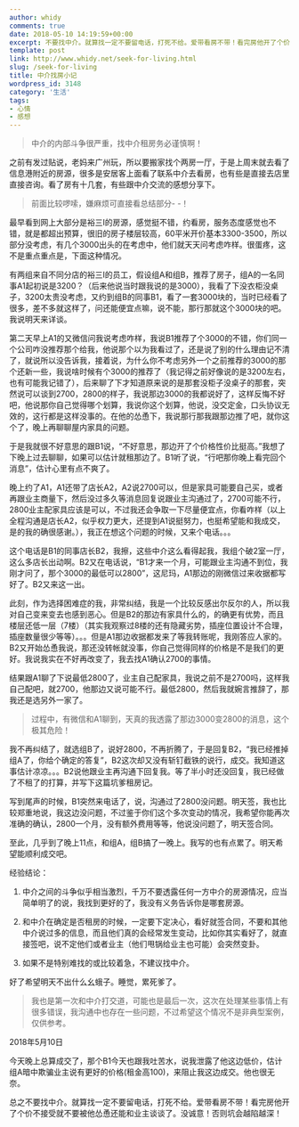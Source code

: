 ```yaml
---
author: whidy
comments: true
date: 2018-05-10 14:19:59+00:00
excerpt: 不要找中介。就算找一定不要留电话，打死不给。爱带看房不带！看完房他开了个价不接受就不要被他怂恿还能和业主谈谈了。没诚意！否则坑会越陷越深！
template: post
link: http://www.whidy.net/seek-for-living.html
slug: /seek-for-living
title: 中介找房小记
wordpress_id: 3148
category: '生活'
tags:
- 心情
- 感想
---
```


<blockquote>中介的内部斗争很严重，找中介租房务必谨慎啊！</blockquote>


之前有发过贴说，老妈来广州玩，所以要搬家找个两房一厅，于是上周末就去看了信息港附近的房源，很多是安居客上面看了联系中介去看房，也有些是直接去店里直接咨询。看了房有十几套，有些跟中介交流的感想分享下。


<blockquote>前面比较啰嗦，嫌麻烦可直接看总结部分- -！</blockquote>


最早看到网上大部分是裕三I的房源，感觉挺不错，约看房，服务态度感觉也不错，就是都超出预算，很旧的房子楼层较高，60平米开价基本3300-3500，所以部分没考虑，有几个3000出头的在考虑中，他们就天天问考虑咋样。很蛋疼，这不是重点重点是，下面这种情况。

有两组来自不同分店的裕三I的员工，假设组A和组B，推荐了房子，组A的一名同事A1起初说是3200？（后来他说当时跟我说的是3000），我看了下没衣柜没桌子，3200太贵没考虑，又约到组B的同事B1，看了一套3000块的，当时已经看了很多，差不多就这样了，问还能便宜点嘛，说不能，那行那就这个3000块的吧。我说明天来详谈。

第二天早上A1的又微信问我说考虑咋样，我说B1推荐了个3000的不错，你们同一个公司咋没推荐那个给我，他说那个以为我看过了，还是说了别的什么理由记不清了，就说所以没告诉我，接着说，为什么你不考虑另外一个之前推荐的3000的那个还新一些，我说啥时候有个3000的推荐了（我记得之前好像说的是3200左右，也有可能我记错了），后来聊了下才知道原来说的是那套没柜子没桌子的那套，突然说可以谈到2700，2800的样子，我说那边3000的我都说好了，这样反悔不好吧，他说那你自己觉得哪个划算，我说你这个划算，他说，没交定金，口头协议无效的，这行都是这样没事的。在他的怂恿下，我说那行那我跟那边推了吧，就你这个了，晚上再聊聊屋内家具的问题。

于是我就很不好意思的跟B1说，“不好意思，那边开了个价格性价比挺高。”我想了下晚上过去聊聊，如果可以估计就租那边了。B1听了说，“行吧那你晚上看完回个消息”，估计心里有点不爽了。

晚上约了A1，A1还带了店长A2，A2说2700可以，但是家具可能要自己买，或者再跟业主商量下，然后没过多久等消息回复说跟业主沟通过了，2700可能不行，2800业主配家具应该是可以，不过我还会争取一下尽量便宜点，你看咋样（以上全程沟通是店长A2，似乎权力更大，还提到A1说挺努力，也挺希望能和我成交，是的我的确很感谢。），我正在想这个问题的时候，又来个电话。。。

这个电话是B1的同事店长B2，我擦，这些中介这么看得起我，我组个破2室一厅，这么多店长出动啊。B2又在电话说，“B1才来一个月，可能跟业主沟通不到位，我刚才问了，那个3000的最低可以2800”，这尼玛，A1那边的刚微信过来收据都写好了。B2又来这一出。

此刻，作为选择困难症的我，非常纠结，我是一个比较反感出尔反尔的人，所以我对自己变来变去也感到恶心。但是B2的那边有家具什么的，的确更有优势，而且楼层还低一层（7楼）（其实我观察过8楼的还有隐藏劣势，插座位置设计不合理，插座数量很少等等）。。。但是A1那边收据都发来了等我转账呢，我刚答应人家的。B2又开始怂恿我说，那还没转帐就没事，你自己觉得同样的价格是不是我们的更好。我说我实在不好再改变了，我去找A1确认2700的事情。

结果跟A1聊了下说最低2800了，业主自己配家具，我说之前不是2700吗，这样我自己配吧，就2700，他那边又说可能不行。最低2800，然后我就婉言推辞了，那我还是选另外一家了。


<blockquote>过程中，有微信和A1聊到，天真的我透露了那边3000变2800的消息，这个极其危险！</blockquote>


我不再纠结了，就选组B了，说好2800，不再折腾了，于是回复B2，“我已经推掉组A了，你给个确定的答复”，B2这次却又没有斩钉截铁的说行，成交。我知道这事估计凉凉。。。B2说他跟业主再沟通下回复我。等了半小时还没回复，我已经做了不租了的打算，并写下这篇坑爹租房记。

写到尾声的时候，B1突然来电话了，说，沟通过了2800没问题。明天签，我也比较郑重地说，我这边没问题，不过鉴于你们这个多次变动的情况，我希望你能再次准确的确认，2800一个月，没有额外费用等等，他说没问题了，明天签合同。

至此，几乎到了晚上11点，和组A，组B搞了一晚上。我写的也有点累了。明天希望能顺利成交吧。

经验结论：

1. 中介之间的斗争似乎相当激烈，千万不要透露任何一方中介的房源情况，应当简单明了的说，我找到更好的了，我没有义务告诉你是哪套房源。

2. 和中介在确定是否租房的时候，一定要下定决心，看好就签合同，不要和其他中介说过多的信息，而且他们真的会经常发生变动，比如你其实看好了，就直接签吧，说不定他们或者业主（他们甩锅给业主也可能）会突然变卦。

3. 如果不是特别难找的或比较着急，不建议找中介。

好了希望明天不出什么幺蛾子。睡觉，累死爹了。


<blockquote>我也是第一次和中介打交道，可能也是最后一次，这次在处理某些事情上有很多错误，我沟通中也存在一些问题，不过希望这个情况不是非典型案例，仅供参考。</blockquote>


2018年5月10日

今天晚上总算成交了，那个B1今天也跟我吐苦水，说我泄露了他这边低价，估计组A暗中欺骗业主说有更好的价格(租金高100)，来阻止我这边成交。他也很无奈。

总之不要找中介。就算找一定不要留电话，打死不给。爱带看房不带！看完房他开了个价不接受就不要被他怂恿还能和业主谈谈了。没诚意！否则坑会越陷越深！
